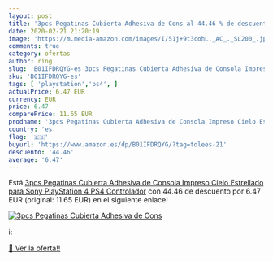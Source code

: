 ```yaml
---
layout: post
title: '3pcs Pegatinas Cubierta Adhesiva de Cons al 44.46 % de descuento'
date: 2020-02-21 21:20:19
image: 'https://m.media-amazon.com/images/I/51j+9t3cohL._AC_._SL200_.jpg'
comments: true
category: ofertas
author: ring
slug: 'B01IFDRQYG-es 3pcs Pegatinas Cubierta Adhesiva de Consola Impreso Cielo...'
sku: 'B01IFDRQYG-es'
tags: [ 'playstation','ps4', ]
actualPrice: 6.47 EUR
currency: EUR
price: 6.47
comparePrice: 11.65 EUR
prodname: '3pcs Pegatinas Cubierta Adhesiva de Consola Impreso Cielo Estrellado para Sony PlayStation 4 PS4 Controlador'
country: 'es'
flag: '🇪🇸'
buyurl: 'https://www.amazon.es/dp/B01IFDRQYG/?tag=tolees-21'
descuento: '44.46'
average: '6.47'
---
```


Está [3pcs Pegatinas Cubierta Adhesiva de Consola Impreso Cielo Estrellado para Sony PlayStation 4 PS4 Controlador](https://www.amazon.es/dp/B01IFDRQYG/?tag=tolees-21) con 44.46 de descuento por 6.47 EUR (original: 11.65 EUR) en el siguiente enlace!

[![3pcs Pegatinas Cubierta Adhesiva de Cons](https://m.media-amazon.com/images/I/51j+9t3cohL._AC_._SL200_.jpg)](https://www.amazon.es/dp/B01IFDRQYG/?tag=tolees-21)

ℹ️:


[🛒 Ver la oferta!!](https://www.amazon.es/dp/B01IFDRQYG/?tag=tolees-21)
